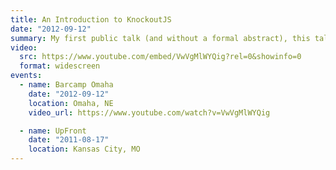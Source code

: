 ```yaml
---
title: An Introduction to KnockoutJS
date: "2012-09-12"
summary: My first public talk (and without a formal abstract), this talk presents an introduction to KnockoutJS.
video:
  src: https://www.youtube.com/embed/VwVgMlWYQig?rel=0&showinfo=0
  format: widescreen
events:
  - name: Barcamp Omaha
    date: "2012-09-12"
    location: Omaha, NE
    video_url: https://www.youtube.com/watch?v=VwVgMlWYQig

  - name: UpFront
    date: "2011-08-17"
    location: Kansas City, MO
---
```

